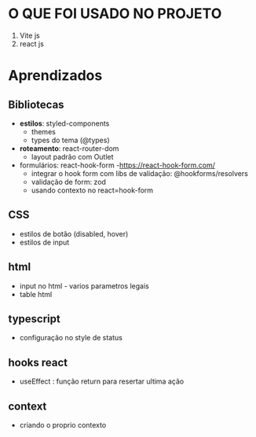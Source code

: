 # O QUE FOI USADO NO PROJETO

 1. Vite js
 2. react js
 

# Aprendizados

## Bibliotecas

- **estilos**: styled-components
	-  themes
	- types do tema (@types)
- **roteamento**:  react-router-dom
	- layout padrão com Outlet
- formulários: react-hook-form -https://react-hook-form.com/
	- integrar o hook form com libs de validação: @hookforms/resolvers
	- validação de form: zod
	- usando contexto no react=hook-form

## CSS

- estilos de botão (disabled, hover)
- estilos de input

## html

- input no html - varios parametros legais
- table html

## typescript

- configuração no style de status

## hooks react

- useEffect : função return para resertar ultima ação

## context

- criando o proprio contexto
